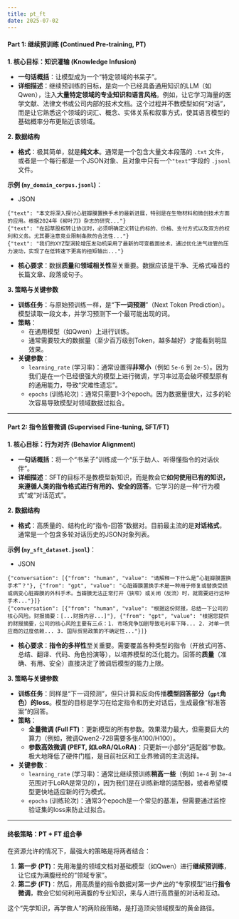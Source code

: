 ```yaml
---
title: pt_ft
date: 2025-07-02  
---
```


#### **Part 1: 继续预训练 (Continued Pre-training, PT)**
**1. 核心目标：知识灌输 (Knowledge Infusion)**

+ **一句话概括**：让模型成为一个“特定领域的书呆子”。
+ **详细描述**：继续预训练的目标，是向一个已经具备通用知识的LLM（如Qwen），注入**大量特定领域的专业知识和语言风格**。例如，让它学习海量的医学文献、法律文书或公司内部的技术文档。这个过程并不教模型如何“对话”，而是让它熟悉这个领域的词汇、概念、实体关系和叙事方式，使其语言模型的基础概率分布更贴近该领域。

**2. 数据结构**

+ **格式**：极其简单，就是**纯文本**。通常是一个包含大量文本段落的 `.txt` 文件，或者是一个每行都是一个JSON对象、且对象中只有一个`"text"`字段的 `.jsonl` 文件。

**示例 (`my_domain_corpus.jsonl`)**：

+ JSON

```plain
{"text": "本文将深入探讨心脏瓣膜置换手术的最新进展，特别是在生物材料和微创技术方面的应用。根据2024年《柳叶刀》杂志的研究..."}
{"text": "在起草股权转让协议时，必须明确定义转让的标的、价格、支付方式以及双方的权利和义务。尤其要注意竞业限制条款的合法性..."}
{"text": "我们的XYZ型涡轮增压发动机采用了最新的可变截面技术，通过优化进气歧管的压力波动，实现了在低转速下更高的扭矩输出..."}
```

+ **核心要求**：数据**质量**和**领域相关性**至关重要。数据应该是干净、无格式噪音的长篇文章、段落或句子。

**3. 策略与关键参数**

+ **训练任务**：与原始预训练一样，是“**下一词预测**”（Next Token Prediction）。模型读取一段文本，并学习预测下一个最可能出现的词。
+ **策略**：
    - 在通用模型（如Qwen）上进行训练。
    - 通常需要较大的数据量（至少百万级别Token，越多越好）才能看到明显效果。
+ **关键参数**：
    - `learning_rate` (学习率)：通常设置得**非常小**（例如 `5e-6` 到 `2e-5`）。因为我们是在一个已经很强大的模型上进行微调，学习率过高会破坏模型原有的通用能力，导致“灾难性遗忘”。
    - `epochs` (训练轮次)：通常只需要1-3个epoch。因为数据量很大，过多的轮次容易导致模型对领域数据过拟合。

---

#### **Part 2: 指令监督微调 (Supervised Fine-tuning, SFT/FT)**
**1. 核心目标：行为对齐 (Behavior Alignment)**

+ **一句话概括**：将一个“书呆子”训练成一个“乐于助人、听得懂指令的对话伙伴”。
+ **详细描述**：SFT的目标不是教模型新知识，而是教会它**如何使用已有的知识，来遵循人类的指令格式进行有用的、安全的回答**。它学习的是一种“行为模式”或“对话范式”。

**2. 数据结构**

+ **格式**：高质量的、结构化的“指令-回答”数据对。目前最主流的是**对话格式**，通常是一个包含多轮对话历史的JSON对象列表。

**示例 (`my_sft_dataset.jsonl`)**：

+ JSON

```plain
{"conversation": [{"from": "human", "value": "请解释一下什么是“心脏瓣膜置换手术”？"}, {"from": "gpt", "value": "心脏瓣膜置换手术是一种用于修复或替换受损或病变心脏瓣膜的外科手术。当瓣膜无法正常打开（狭窄）或关闭（反流）时，就需要进行这种手术..."}]}
{"conversation": [{"from": "human", "value": "根据这份财报，总结一下公司的核心风险。财报摘要：[...财报内容...]"}, {"from": "gpt", "value": "根据您提供的财报摘要，公司的核心风险主要有三点：1. 市场竞争加剧导致毛利率下降... 2. 对单一供应商的过度依赖... 3. 国际贸易政策的不确定性..."}]}
```

+ **核心要求**：**指令的多样性**至关重要。需要覆盖各种类型的指令（开放式问答、总结、翻译、代码、角色扮演等），以培养模型的泛化能力。回答的**质量**（准确、有用、安全）直接决定了微调后模型的能力上限。

**3. 策略与关键参数**

+ **训练任务**：同样是“下一词预测”，但只计算和反向传播**模型回答部分（`gpt`角色）的loss**。模型的目标是学习在给定指令和历史对话后，生成最像“标准答案”的回答。
+ **策略**：
    - **全量微调 (Full FT)**：更新模型的所有参数。效果潜力最大，但需要巨大的算力（例如，微调Qwen2-72B需要多张A100/H100）。
    - **参数高效微调 (PEFT, 如LoRA/QLoRA)**：只更新一小部分“适配器”参数。极大地降低了硬件门槛，是目前社区和工业界微调的主流选择。
+ **关键参数**：
    - `learning_rate` (学习率)：通常比继续预训练**稍高一些**（例如 `1e-4` 到 `3e-4` 范围对于LoRA是常见的），因为我们是在训练新增的适配器，或者希望模型更快地适应新的行为模式。
    - `epochs` (训练轮次)：通常3个epoch是一个常见的基准，但需要通过监控验证集的loss来防止过拟合。

---

#### **终极策略：PT + FT 组合拳**
在资源允许的情况下，最强大的策略是将两者结合：

1. **第一步 (PT)**：先用海量的领域文档对基础模型（如Qwen）进行**继续预训练**，让它成为满腹经纶的“领域专家”。
2. **第二步 (FT)**：然后，用高质量的指令数据对第一步产出的“专家模型”进行**指令微调**，教会它如何利用满腹的专业知识，来与人进行高质量的对话和互动。

这个“先学知识，再学做人”的两阶段策略，是打造顶尖领域模型的黄金路径。


